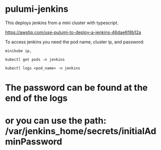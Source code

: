 # pulumi-jenkins

This deploys jenkins from a mini cluster with typescript.

https://awstip.com/use-pulumi-to-deploy-a-jenkins-46dae6f8b12a

To access jenkins you need the pod name, cluster ip, and password:   
```
minikube ip,
```                                     
``` 
kubectl get pods -n jenkins 
```                                      
 ```
 kubectl logs <pod_name> -n jenkins 
 ```                                    
# The password can be found at the end of the logs                                     
# or you can use the path: /var/jenkins_home/secrets/initialAdminPassword

